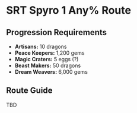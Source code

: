 # SRT Spyro 1 Any% Route

## Progression Requirements

- **Artisans:** 10 dragons
- **Peace Keepers:** 1,200 gems
- **Magic Craters:** 5 eggs (?)
- **Beast Makers:** 50 dragons
- **Dream Weavers:** 6,000 gems


## Route Guide

TBD
